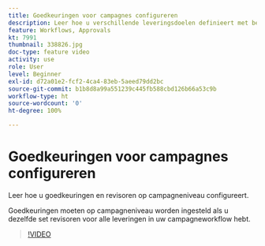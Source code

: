 ```yaml
---
title: Goedkeuringen voor campagnes configureren
description: Leer hoe u verschillende leveringsdoelen definieert met behulp van targetingworkflows.
feature: Workflows, Approvals
kt: 7991
thumbnail: 338826.jpg
doc-type: feature video
activity: use
role: User
level: Beginner
exl-id: d72a01e2-fcf2-4ca4-83eb-5aeed79dd2bc
source-git-commit: b1b8d8a99a551239c445fb588cbd126b66a53c9b
workflow-type: ht
source-wordcount: '0'
ht-degree: 100%

---
```


# Goedkeuringen voor campagnes configureren

Leer hoe u goedkeuringen en revisoren op campagneniveau configureert.  

Goedkeuringen moeten op campagneniveau worden ingesteld als u dezelfde set revisoren voor alle leveringen in uw campagneworkflow hebt.

>[!VIDEO](https://video.tv.adobe.com/v/338826?quality=12&learn=on)
